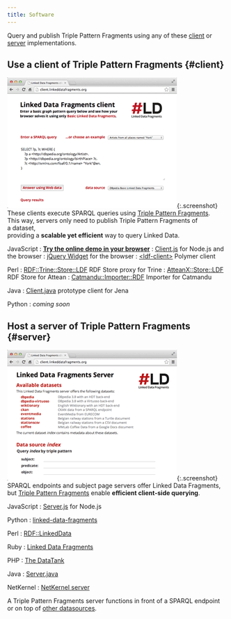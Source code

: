 ```yaml
---
title: Software
---
```


Query and publish Triple Pattern Fragments
using any of these [client](#client) or [server](#server) implementations.

## Use a client of Triple Pattern Fragments {#client}

[![](/images/client.png)](http://client.linkeddatafragments.org/){:.screenshot}
These clients execute SPARQL queries
using [Triple Pattern Fragments](/concept/#tpf).
<br>
This way, servers only need to publish Triple Pattern Fragments of a dataset,
<br>
providing a **scalable yet efficient** way to query Linked Data.

JavaScript
: [**Try the online demo in your browser**](http://client.linkeddatafragments.org/)
: [Client.js](https://github.com/LinkedDataFragments/Client.js) for Node.js and the browser
: [jQuery Widget](https://github.com/LinkedDataFragments/jQuery-Widget.js) for the browser
: [&lt;ldf-client&gt;](https://github.com/tomayac/ldf-client) Polymer client

Perl
: [RDF::Trine::Store::LDF](https://metacpan.org/pod/RDF::Trine::Store::LDF) RDF Store proxy for Trine
: [AtteanX::Store::LDF](https://metacpan.org/pod/AtteanX::Store::LDF) RDF Store for Attean
: [Catmandu::Importer::RDF](https://metacpan.org/pod/Catmandu::Importer::RDF) Importer for Catmandu

Java
: [Client.java](https://github.com/LinkedDataFragments/Client.Java) prototype client for Jena

Python
: _coming soon_

## Host a server of Triple Pattern Fragments {#server}

[![](/images/server.png)](http://data.linkeddatafragments.org/){:.screenshot}
SPARQL endpoints and subject page servers offer Linked Data Fragments,
<br>
but [Triple Pattern Fragments](/concept/#tpf)
enable **efficient client-side querying**.

JavaScript
: [Server.js](https://github.com/LinkedDataFragments/Server.js) for Node.js

Python
: [linked-data-fragments](https://github.com/jermnelson/linked-data-fragments/tree/development)

Perl
: [RDF::LinkedData](https://metacpan.org/pod/RDF::LinkedData)

Ruby
: [Linked Data Fragments](https://github.com/ActiveTriples/linked-data-fragments)

PHP
: [The DataTank](https://github.com/tdt/triples)

Java
: [Server.java](https://github.com/LinkedDataFragments/Server.java)

NetKernel
: [NetKernel server](https://github.com/elephantbirdconsulting/netkernel-contribution/)

A Triple Pattern Fragments server
functions in front of a SPARQL endpoint
or on top of [other datasources](https://github.com/LinkedDataFragments/Server#supported-data-sources).
